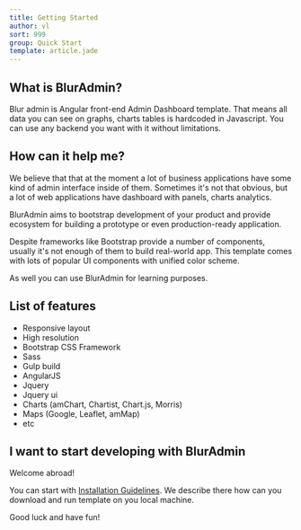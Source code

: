 ```yaml
---
title: Getting Started
author: vl
sort: 999
group: Quick Start
template: article.jade
---
```


## What is BlurAdmin?

Blur admin is Angular front-end Admin Dashboard template. That means all data you can see on graphs, charts tables is hardcoded in Javascript. You can use any backend you want with it without limitations.

## How can it help me?

We believe that that at the moment a lot of business applications have some kind of admin interface inside of them. Sometimes it's not that obvious, but a lot of web applications have dashboard with panels, charts analytics.

BlurAdmin aims to bootstrap development of your product and provide ecosystem for building a prototype or even production-ready application.

Despite frameworks like Bootstrap provide a number of components, usually it's not enough of them to build real-world app. This template comes with lots of popular UI components with unified color scheme.

As well you can use BlurAdmin for learning purposes.

## List of features

* Responsive layout
* High resolution
* Bootstrap CSS Framework
* Sass
* Gulp build
* AngularJS
* Jquery
* Jquery ui
* Charts (amChart, Chartist, Chart.js, Morris)
* Maps (Google, Leaflet, amMap)
* etc

## I want to start developing with BlurAdmin

Welcome abroad!

You can start with [Installation Guidelines](/blur-admin/articles/002-installation-guidelines/). We describe there how can you download and run template on you local machine.

Good luck and have fun!
